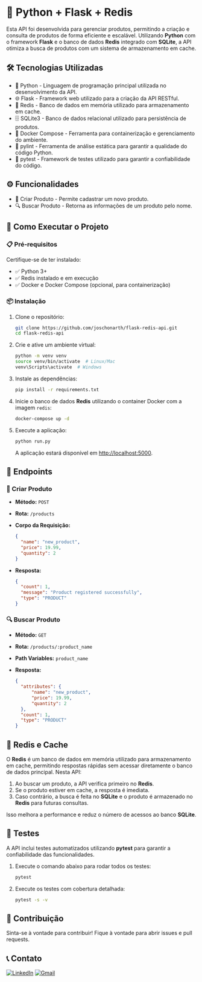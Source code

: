 # 💾 Python + Flask + Redis

Esta API foi desenvolvida para gerenciar produtos, permitindo a criação e consulta de produtos de forma eficiente e escalável. Utilizando **Python** com o framework **Flask** e o banco de dados **Redis** integrado com **SQLite**, a API otimiza a busca de produtos com um sistema de armazenamento em cache.

## 🛠️ Tecnologias Utilizadas

- 🐍 Python - Linguagem de programação principal utilizada no desenvolvimento da API.
- 🌐 Flask - Framework web utilizado para a criação da API RESTful.
- 💾 Redis - Banco de dados em memória utilizado para armazenamento em cache.
- 🗄️ SQLite3 - Banco de dados relacional utilizado para persistência de produtos.
- 🐳 Docker Compose - Ferramenta para containerização e gerenciamento do ambiente.
- 📏 pylint - Ferramenta de análise estática para garantir a qualidade do código Python.
- 🧪 pytest - Framework de testes utilizado para garantir a confiabilidade do código.

## ⚙️ Funcionalidades

- 📝 Criar Produto - Permite cadastrar um novo produto.
- 🔍 Buscar Produto - Retorna as informações de um produto pelo nome.

## 🚀 Como Executar o Projeto

### 📋 Pré-requisitos

Certifique-se de ter instalado:

- ✅ Python 3+
- ✅ Redis instalado e em execução
- ✅ Docker e Docker Compose (opcional, para containerização)

### 📦 Instalação

1. Clone o repositório:

   ```bash
   git clone https://github.com/joschonarth/flask-redis-api.git
   cd flask-redis-api
   ```

2. Crie e ative um ambiente virtual:

   ```bash
   python -m venv venv
   source venv/bin/activate  # Linux/Mac
   venv\Scripts\activate  # Windows
   ```

3. Instale as dependências:

   ```bash
   pip install -r requirements.txt
   ```

4. Inicie o banco de dados **Redis** utilizando o container Docker com a imagem `redis`:

   ```bash
   docker-compose up -d
   ```

5. Execute a aplicação:

   ```bash
   python run.py
   ```

   A aplicação estará disponível em [http://localhost:5000](http://localhost:5000).

## 🔗 Endpoints

### 📝 Criar Produto

- **Método:** `POST`

- **Rota:** `/products`

- **Corpo da Requisição:**

  ```json
  {
    "name": "new_product",
    "price": 19.99,
    "quantity": 2
  }
  ```

- **Resposta:**

  ```json
  {
    "count": 1,
    "message": "Product registered successfully",
    "type": "PRODUCT"
  }
  ```

### 🔍 Buscar Produto

- **Método:** `GET`
- **Rota:** `/products/:product_name`
- **Path Variables:** `product_name`
- **Resposta:**

  ```json
  {
    "attributes": {
        "name": "new_product",
        "price": 19.99,
        "quantity": 2
    },
    "count": 1,
    "type": "PRODUCT"
  }
  ```

## 💾 Redis e Cache

O **Redis** é um banco de dados em memória utilizado para armazenamento em cache, permitindo respostas rápidas sem acessar diretamente o banco de dados principal. Nesta API:

1. Ao buscar um produto, a API verifica primeiro no **Redis**.
2. Se o produto estiver em cache, a resposta é imediata.
3. Caso contrário, a busca é feita no **SQLite** e o produto é armazenado no **Redis** para futuras consultas.

Isso melhora a performance e reduz o número de acessos ao banco **SQLite**.

## 🧪 Testes

A API inclui testes automatizados utilizando **pytest** para garantir a confiabilidade das funcionalidades.

1. Execute o comando abaixo para rodar todos os testes:

   ```bash
   pytest
   ```

2. Execute os testes com cobertura detalhada:

   ```bash
   pytest -s -v
   ```

## 🤝 Contribuição

Sinta-se à vontade para contribuir! Fique à vontade para abrir issues e pull requests.

## 📞 Contato

[![LinkedIn](https://img.shields.io/badge/LinkedIn-0077B5?style=for-the-badge&logo=linkedin&logoColor=white)](https://www.linkedin.com/in/joschonarth/)
[![Gmail](https://img.shields.io/badge/Gmail-D14836?style=for-the-badge&logo=gmail&logoColor=white)](mailto:joschonarth@gmail.com)
